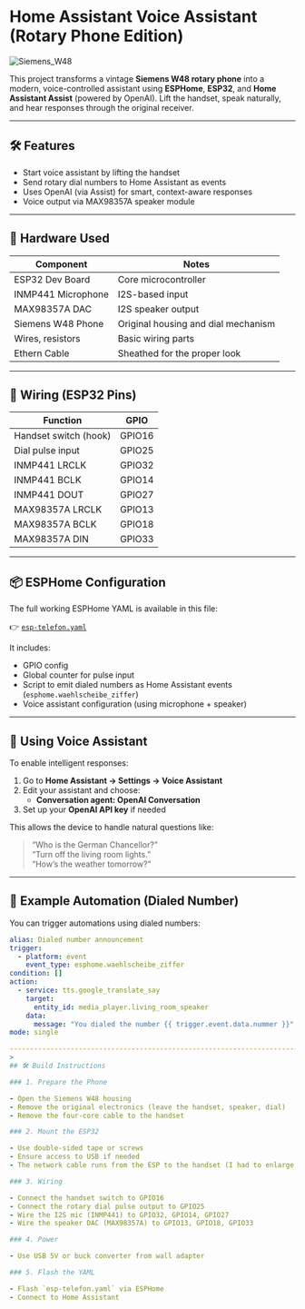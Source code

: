 # Home Assistant Voice Assistant (Rotary Phone Edition)

![Siemens_W48](https://github.com/user-attachments/assets/3ee3ac31-729b-4c16-94d3-c70e21f779ed)

This project transforms a vintage **Siemens W48 rotary phone** into a modern, voice-controlled assistant using **ESPHome**, **ESP32**, and **Home Assistant Assist** (powered by OpenAI). Lift the handset, speak naturally, and hear responses through the original receiver.

---

## 🛠️ Features

- Start voice assistant by lifting the handset
- Send rotary dial numbers to Home Assistant as events
- Uses OpenAI (via Assist) for smart, context-aware responses
- Voice output via MAX98357A speaker module

---

## 🧰 Hardware Used

| Component           | Notes                                |
|--------------------|----------------------------------------|
| ESP32 Dev Board     | Core microcontroller                  |
| INMP441 Microphone  | I2S-based input                       |
| MAX98357A DAC       | I2S speaker output                    |
| Siemens W48 Phone   | Original housing and dial mechanism   |
| Wires, resistors    | Basic wiring parts                    |
| Ethern Cable        | Sheathed for the proper look          |

---

## 🔌 Wiring (ESP32 Pins)

| Function              | GPIO       |
|-----------------------|------------|
| Handset switch (hook) | GPIO16     |
| Dial pulse input      | GPIO25     |
| INMP441 LRCLK         | GPIO32     |
| INMP441 BCLK          | GPIO14     |
| INMP441 DOUT          | GPIO27     |
| MAX98357A LRCLK       | GPIO13     |
| MAX98357A BCLK        | GPIO18     |
| MAX98357A DIN         | GPIO33     |

---

## 📦 ESPHome Configuration

The full working ESPHome YAML is available in this file:

👉 [`esp-telefon.yaml`](./esp-telefon.yaml)

It includes:

- GPIO config
- Global counter for pulse input
- Script to emit dialed numbers as Home Assistant events (`esphome.waehlscheibe_ziffer`)
- Voice assistant configuration (using microphone + speaker)

---

## 🧠 Using Voice Assistant

To enable intelligent responses:

1. Go to **Home Assistant → Settings → Voice Assistant**
2. Edit your assistant and choose:
   - **Conversation agent: OpenAI Conversation**
3. Set up your **OpenAI API key** if needed

This allows the device to handle natural questions like:

> “Who is the German Chancellor?”  
> “Turn off the living room lights.”  
> “How’s the weather tomorrow?”

---

## 🧪 Example Automation (Dialed Number)

You can trigger automations using dialed numbers:

```yaml
alias: Dialed number announcement
trigger:
  - platform: event
    event_type: esphome.waehlscheibe_ziffer
condition: []
action:
  - service: tts.google_translate_say
    target:
      entity_id: media_player.living_room_speaker
    data:
      message: "You dialed the number {{ trigger.event.data.nummer }}"
mode: single

------------------------------------------------------------------------
>
## 🛠️ Build Instructions

### 1. Prepare the Phone

- Open the Siemens W48 housing
- Remove the original electronics (leave the handset, speaker, dial)
- Remove the four-core cable to the handset

### 2. Mount the ESP32

- Use double-sided tape or screws
- Ensure access to USB if needed
- The network cable runs from the ESP to the handset (I had to enlarge the opening on the handset slightly)

### 3. Wiring

- Connect the handset switch to GPIO16
- Connect the rotary dial pulse output to GPIO25
- Wire the I2S mic (INMP441) to GPIO32, GPIO14, GPIO27
- Wire the speaker DAC (MAX98357A) to GPIO13, GPIO18, GPIO33

### 4. Power

- Use USB 5V or buck converter from wall adapter

### 5. Flash the YAML

- Flash `esp-telefon.yaml` via ESPHome
- Connect to Home Assistant
